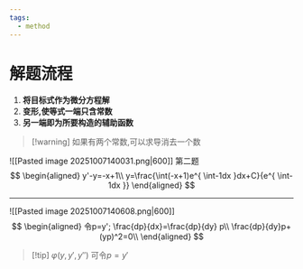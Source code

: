```yaml
---
tags:
  - method
---
```

# 解题流程
1. **将目标式作为微分方程解**
2. **变形,使等式一端只含常数**
3. **另一端即为所要构造的辅助函数**

>[!warning] 如果有两个常数,可以求导消去一个数

![[Pasted image 20251007140031.png|600]]
第二题
$$
\begin{aligned}
y'-y=-x+1\\
y=\frac{\int(-x+1)e^{ \int-1dx }dx+C}{e^{ \int-1dx }}
\end{aligned}
$$

---

![[Pasted image 20251007140608.png|600]]
$$
\begin{aligned}
令p=y'; \frac{dp}{dx}=\frac{dp}{dy} p\\
\frac{dp}{dy}p+(yp)^2=0\\
\end{aligned}
$$
>[!tip] $\varphi(y,y',y'')$
>可令$p=y'$

